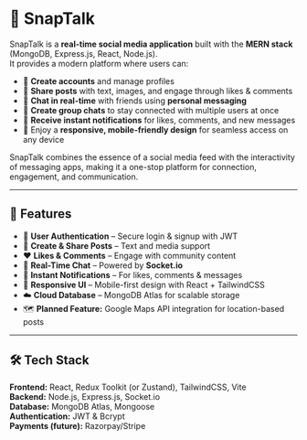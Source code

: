 # 📸 SnapTalk  

SnapTalk is a **real-time social media application** built with the **MERN stack** (MongoDB, Express.js, React, Node.js).  
It provides a modern platform where users can:  

- 👤 **Create accounts** and manage profiles  
- 📝 **Share posts** with text, images, and engage through likes & comments  
- 💬 **Chat in real-time** with friends using **personal messaging**  
- 👥 **Create group chats** to stay connected with multiple users at once  
- 🔔 **Receive instant notifications** for likes, comments, and new messages  
- 📱 Enjoy a **responsive, mobile-friendly design** for seamless access on any device  

SnapTalk combines the essence of a social media feed with the interactivity of messaging apps, making it a one-stop platform for connection, engagement, and communication.  

---

## 🚀 Features  

- 🔐 **User Authentication** – Secure login & signup with JWT  
- 📝 **Create & Share Posts** – Text and media support  
- ❤️ **Likes & Comments** – Engage with community content  
- 💬 **Real-Time Chat** – Powered by **Socket.io**  
- 🔔 **Instant Notifications** – For likes, comments & messages  
- 📱 **Responsive UI** – Mobile-first design with React + TailwindCSS  
- ☁️ **Cloud Database** – MongoDB Atlas for scalable storage  
- 🗺️ **Planned Feature:** Google Maps API integration for location-based posts  

---

## 🛠️ Tech Stack  

**Frontend:** React, Redux Toolkit (or Zustand), TailwindCSS, Vite  
**Backend:** Node.js, Express.js, Socket.io  
**Database:** MongoDB Atlas, Mongoose  
**Authentication:** JWT & Bcrypt  
**Payments (future):** Razorpay/Stripe  

